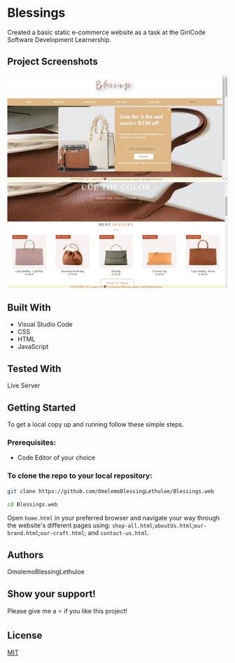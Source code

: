 # Blessings

Created a basic static e-commerce website as a task at the GirlCode Software Development Learnership. 

## Project Screenshots

![Project Screenshot](images/readme-img.jpg)
![Project Screenshot](images/readme2-img.jpg)

## Built With

* Visual Studio Code
* CSS
* HTML
* JavaScript

## Tested With
Live Server

## Getting Started

To get a local copy up and running follow these simple steps.

### Prerequisites:
* Code Editor of your choice

### To clone the repo to your local repository:

``` bash
git clone https://github.com/OmolemoBlessingLethuloe/Blessings.web
``` 

``` bash
cd Blessings.web
```

Open ``` home.html ``` in your preferred browser and navigate your way through the website's different pages using: ``` shop-all.html ```;``` aboutUs.html ```;``` our-brand.html ```;``` our-craft.html ```; and ``` contact-us.html ```.

## Authors
OmolemoBlessingLethuloe

## Show your support!
Please give me a ⭐ if you like this project!

## License
[MIT](https://choosealicense.com/licenses/mit/)
